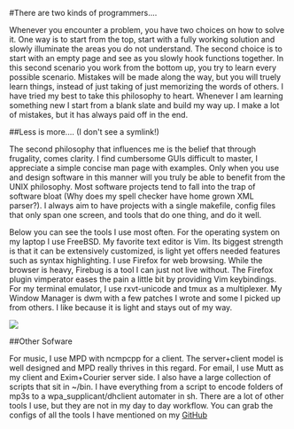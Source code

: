 #There are two kinds of programmers....

Whenever you encounter a problem, you have two choices on how to solve it.
One way is to start from the top, start with a fully working solution and slowly
illuminate the areas you do not understand. The second choice is to start with an empty
page and see as you slowly hook functions together. In this second scenario you work from the
bottom up, you try to learn every possible scenario. Mistakes will be made along the way,
but you will truely learn things, instead of just taking of just memorizing the words of others.
I have tried my best to take this philosophy to heart. Whenever I am learning something new I start
from a blank slate and build my way up. I make a lot of mistakes, but it has always paid off in the end.


##Less is more.... (I don't see a symlink!)

The second philosophy that influences me is the belief that through frugality, comes clarity.
I find cumbersome GUIs difficult to master, I appreciate a simple concise man page with examples.
Only when you use and design software in this manner will you truly be able to benefit from the UNIX philosophy.
Most software projects tend to fall into the trap of software bloat (Why does my spell checker have home grown XML parser?).
I always aim to have projects with a single makefile, config files that only span one screen, and tools that do one thing, and do it well.

Below you can see the tools I use most often. For the operating system on my laptop I use FreeBSD.
My favorite text editor is Vim. Its biggest strength is that it can be extensively customized, is light yet offers
needed features such as syntax highlighting. I use Firefox for web browsing. While the browser is heavy, Firebug is a
tool I can just not live without. The Firefox plugin vimperator eases the pain a little bit by providing Vim keybindings.
For my terminal emulator, I use rxvt-unicode and tmux as a multiplexer. My Window Manager is dwm with a few patches I wrote and some
I picked up from others. I like because it is light and stays out of my way.

<img class="centered-image" src="../img/blog/my-workflow/working.png" />

##Other Sofware

For music, I use MPD with ncmpcpp for a client. The server+client model is well designed and MPD really thrives in this regard.
For email, I use Mutt as my client and Exim+Courier server side. I also have a large collection of scripts that sit in ~/bin.
I have everything from a script to encode folders of mp3s to a wpa_supplicant/dhclient automater in sh.
There are a lot of other tools I use, but they are not in my day to day workflow. You can grab the configs of all the tools I have
mentioned on my [GitHub](http://github.com/sean-der)
